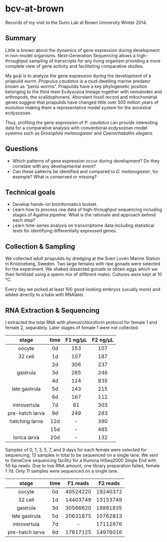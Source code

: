 bcv-at-brown
============

Records of my visit to the Dunn Lab at Brown University Winter 2014.

Summary
-------

Little is known about the dynamics of gene expression during development in non-model organisms. Next-Generation Sequencing allows a high-throughput sampling of transcripts for any living organism providing a more complete view of gene activity and facilitating comparative studies.

My goal is to analyze the gene expression during the development of a priapulid worm. _Priapulus caudatus_ is a mud-dwelling marine predator known as “penis worms”. Priapulids have a key phylogenetic position belonging to the third main Ecdysozoa lineage together with nematodes and arthropods, the scalidophorans. Abundant fossil record and mitochondrial genes suggest that priapulids have changed little over 500 million years of evolution making them a representative model system for the ancestral ecdysozoan.

Thus, profiling the gene expression of _P. caudatus_ can provide interesting data for a comparative analysis with conventional ecdysozoan model systems such as _Drosophila melanogaster_ and _Caenorhabditis elegans_. 

Questions
---------

* Which patterns of gene expression occur during development? Do they correlate with any developmental event?
* Can these patterns be identified and compared to _D. melanogaster_, for example? What is conserved or missing?

Technical goals
---------------

* Develop hands-on bioinformatics toolset.
* Learn how to process raw data of high-throughput sequencing including stages of Agalma pipeline. What is the rationale and approach behind each step?
* Learn time-series analysis on transcriptome data including statistical tests for identifying differentially expressed genes.

Collection & Sampling
---------------------

We collected adult priapulids by dredging at the Sven Lovén Marine Station in Kristineberg, Sweden. Two large females with ripe gonads were selected for the experiment. We shaked dissected gonads to obtain eggs which we then fertilized using a sperm mix of different males. Cultures were kept at 10 °C.

Every day we picked at least 100 good-looking embryos (usually more) and added directly to a tube with RNAlater.

RNA Extraction & Sequencing
---------------------------

I extracted the total RNA with phenol/chloroform protocol for female 1 and female 2, separately. Later stages of female 1 were not collected.

|	stage			|	time	|	F1 ng/µL	|	F2 ng/µL	|
|	:----:			|	:---:	|	:-------:	|	:-------:	|
|	oocyte			|	0d		|	153			|	107			|
|	32 cell			|	1d		|	107			|	187			|
|					|	2d		|	306			|	237			|
|	gastrula		|	3d		|	265			|	246			|
|					|	4d		|	124			|	835			|
|	late gastrula	|	5d		|	143			|	215			|
|					|	6d		|	167			|	112			|
|	introvertula	|	7d		|	81			|	303			|
|	pre-hatch larva	|	9d		|	249			|	283			|
|	hatching larva	|	12d		|	-			|	390			|
|					|	15d		|	-			|	485			|
|	lorica larva	|	20d		|	-			|	132			|

Samples of 0, 1, 3, 5, 7, and 9 days for each female were selected for sequencing; 12 samples in total to be sequenced on a single lane. We sent to GeneCore sequencing facility for a Illumina HiSeq2000 Single End with 50 bp reads. Due to low RNA amount, one library preparation failed, female 1 7d. Only 11 samples were sequenced on a single lane.

|	stage			|	time	|	F1 reads	|	F2 reads	|
|	:-----:			|	:----:	|	:--------:	|	:--------:	|
|	oocyte			|	0d		|	40524220	|	19240372	|
|	32 cell			|	1d		|	14403749	|	13153749	|
|	gastrula		|	3d		|	30566620	|	18861835	|
|	late gastrula	|	5d		|	20631875	|	10762813	|
|	introvertula	|	7d		|	-			|	17112976	|
|	pre-hatch larva	|	9d		|	17617125	|	14976016	|
